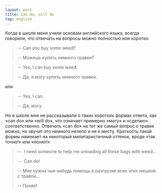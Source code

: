 ```yaml
---
layout: post
title: Can do, will do
tag: english
---
```

Когда в школе меня учили основам английского языка, всегда говорили, что отвечать на вопросы можно полностью или коротко:

> -- Can you buy some weed?
>
> -- Можешь купить немного травки?

> -- Yes, I can buy some weed.
>
> -- Да, я могу купить немного травки.

или

> -- Yes, I can.
>
> -- Да, могу.

Но в школе мне не рассказывали о таких коротких формах ответа, как «can do» или «will do», что означает примерно «могу» и «сделаю» соответственно. Отвечать «can do» на тот же самый вопрос о травке можно, но звучит это немного нелепо и не к месту. Краткость такой формы намекает на некоторый милитаристичный оттенок, вроде «так точно!» или «понял!»

> --  I need someone to help me unloading all these bags with weed...
>
> --  Can do!

> -- Мне нужна чья-нибудь помощь в разгрузке всех этих мешков с травой...
>
> -- Понял!
